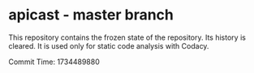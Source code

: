 # apicast - master branch

This repository contains the frozen state of the repository.
Its history is cleared. It is used only for static code
analysis with Codacy.

Commit Time: 1734489880